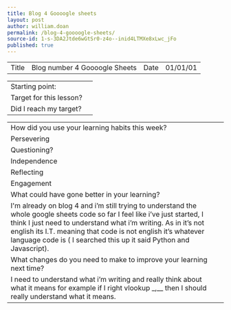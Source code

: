 ```yaml
---
title: Blog 4 Goooogle sheets
layout: post
author: william.doan
permalink: /blog-4-goooogle-sheets/
source-id: 1-s-3DA2Jtde6wGtSr0-z4o--inid4LTMXe8xLwc_jFo
published: true
---
```

<table>
  <tr>
    <td>Title</td>
    <td>Blog number 4 Goooogle Sheets</td>
    <td>Date</td>
    <td>01/01/01</td>
  </tr>
</table>


<table>
  <tr>
    <td>Starting point:</td>
    <td></td>
  </tr>
  <tr>
    <td>Target for this lesson?</td>
    <td></td>
  </tr>
  <tr>
    <td>Did I reach my target? </td>
    <td></td>
  </tr>
</table>


<table>
  <tr>
    <td>How did you use your learning habits this week?</td>
    <td></td>
  </tr>
  <tr>
    <td>Persevering</td>
    <td></td>
  </tr>
  <tr>
    <td>Questioning?</td>
    <td></td>
  </tr>
  <tr>
    <td>Independence</td>
    <td></td>
  </tr>
  <tr>
    <td>Reflecting</td>
    <td></td>
  </tr>
  <tr>
    <td>Engagement</td>
    <td></td>
  </tr>
  <tr>
    <td>What could have gone better in your learning?</td>
    <td></td>
  </tr>
  <tr>
    <td>I'm already on blog 4 and i’m still trying to understand the whole google sheets code so far I feel like i’ve just started, I think I just need to understand what i’m writing. As in it’s not english its I.T. meaning that code is not english it’s whatever language code is ( I searched this up it said Python and Javascript).</td>
    <td></td>
  </tr>
  <tr>
    <td>What changes do you need to make to improve your learning next time?</td>
    <td></td>
  </tr>
  <tr>
    <td>I need to understand what i’m writing and really think about what it means for example if I right vlookup _,__ then I should really understand what it means.</td>
    <td></td>
  </tr>
</table>


